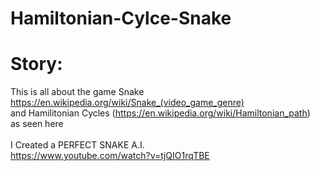 # Hamiltonian-Cylce-Snake

# Story:
This is all about the game Snake https://en.wikipedia.org/wiki/Snake_(video_game_genre)<br/>
and Hamilitonian Cycles (https://en.wikipedia.org/wiki/Hamiltonian_path)<br/>
as seen here<br/>
<br/>
I Created a PERFECT SNAKE A.I.<br/>
https://www.youtube.com/watch?v=tjQIO1rqTBE<br/>
<br/>

